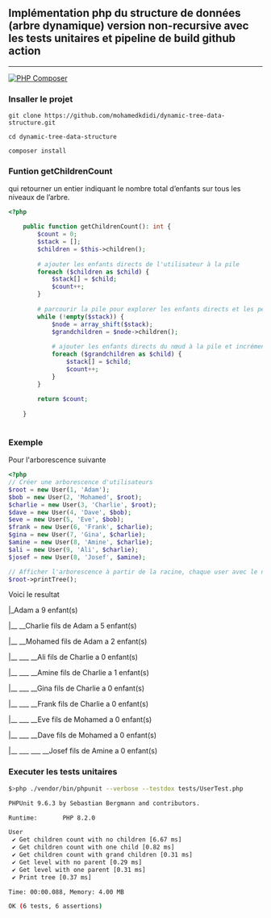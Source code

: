 ## Implémentation php du structure de données (arbre dynamique) version non-recursive avec les tests unitaires et pipeline de build github action
******
[![PHP Composer](https://github.com/mohamedkdidi/dynamic-tree-data-structure/actions/workflows/ci.yml/badge.svg)](https://github.com/mohamedkdidi/dynamic-tree-data-structure/actions/workflows/ci.yml)

### Insaller le projet

 `git clone https://github.com/mohamedkdidi/dynamic-tree-data-structure.git `

 `cd dynamic-tree-data-structure `

 `composer install `

### Funtion getChildrenCount

qui retourner un entier indiquant le nombre total d’enfants sur tous les niveaux de l’arbre.

```php
<?php

    public function getChildrenCount(): int {
        $count = 0;
        $stack = [];
        $children = $this->children();
        
        # ajouter les enfants directs de l'utilisateur à la pile
        foreach ($children as $child) {
            $stack[] = $child;
            $count++;
        }
        
        # parcourir la pile pour explorer les enfants directs et les petits-enfants
        while (!empty($stack)) {
            $node = array_shift($stack);
            $grandchildren = $node->children();
            
            # ajouter les enfants directs du nœud à la pile et incrémenter le compteur
            foreach ($grandchildren as $child) {
                $stack[] = $child;
                $count++;
            }
        }
        
        return $count;
        
    }
    
```

### Exemple

Pour l'arborescence suivante 

```php
<?php
// Créer une arborescence d'utilisateurs
$root = new User(1, 'Adam');
$bob = new User(2, 'Mohamed', $root);
$charlie = new User(3, 'Charlie', $root);
$dave = new User(4, 'Dave', $bob);
$eve = new User(5, 'Eve', $bob);
$frank = new User(6, 'Frank', $charlie);
$gina = new User(7, 'Gina', $charlie);
$amine = new User(8, 'Amine', $charlie);
$ali = new User(9, 'Ali', $charlie);
$josef = new User(8, 'Josef', $amine);

// Afficher l'arborescence à partir de la racine, chaque user avec le nombre d'enfants
$root->printTree();
```

Voici le resultat


|_Adam a 9 enfant(s) 

|__ __Charlie fils de Adam a 5 enfant(s) 

|__ __Mohamed fils de Adam a 2 enfant(s) 

|__ ___ __Ali fils de Charlie a 0 enfant(s) 

|__ ___ __Amine fils de Charlie a 1 enfant(s) 

|__ ___ __Gina fils de Charlie a 0 enfant(s) 

|__ ___ __Frank fils de Charlie a 0 enfant(s) 

|__ ___ __Eve fils de Mohamed a 0 enfant(s) 

|__ ___ __Dave fils de Mohamed a 0 enfant(s) 

|__ ___ ___ __Josef fils de Amine a 0 enfant(s) 



 
### Executer les tests unitaires

```bash
$>php ./vendor/bin/phpunit --verbose --testdox tests/UserTest.php

PHPUnit 9.6.3 by Sebastian Bergmann and contributors.

Runtime:       PHP 8.2.0

User
 ✔ Get children count with no children [6.67 ms]
 ✔ Get children count with one child [0.82 ms]
 ✔ Get children count with grand children [0.31 ms]
 ✔ Get level with no parent [0.29 ms]
 ✔ Get level with one parent [0.31 ms]
 ✔ Print tree [0.37 ms]

Time: 00:00.088, Memory: 4.00 MB

OK (6 tests, 6 assertions)
```
